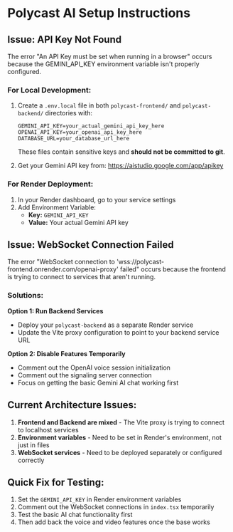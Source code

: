 # Polycast AI Setup Instructions

## Issue: API Key Not Found

The error "An API Key must be set when running in a browser" occurs because the GEMINI_API_KEY environment variable isn't properly configured.

### For Local Development:

1. Create a `.env.local` file in both `polycast-frontend/` and `polycast-backend/` directories with:
   ```
   GEMINI_API_KEY=your_actual_gemini_api_key_here
   OPENAI_API_KEY=your_openai_api_key_here
   DATABASE_URL=your_database_url_here
   ```
   These files contain sensitive keys and **should not be committed to git**.

2. Get your Gemini API key from: https://aistudio.google.com/app/apikey

### For Render Deployment:

1. In your Render dashboard, go to your service settings
2. Add Environment Variable:
   - **Key:** `GEMINI_API_KEY`
   - **Value:** Your actual Gemini API key

## Issue: WebSocket Connection Failed

The error "WebSocket connection to 'wss://polycast-frontend.onrender.com/openai-proxy' failed" occurs because the frontend is trying to connect to services that aren't running.

### Solutions:

**Option 1: Run Backend Services**
- Deploy your `polycast-backend` as a separate Render service
- Update the Vite proxy configuration to point to your backend service URL

**Option 2: Disable Features Temporarily**
- Comment out the OpenAI voice session initialization
- Comment out the signaling server connection
- Focus on getting the basic Gemini AI chat working first

## Current Architecture Issues:

1. **Frontend and Backend are mixed** - The Vite proxy is trying to connect to localhost services
2. **Environment variables** - Need to be set in Render's environment, not just in files
3. **WebSocket services** - Need to be deployed separately or configured correctly

## Quick Fix for Testing:

1. Set the `GEMINI_API_KEY` in Render environment variables
2. Comment out the WebSocket connections in `index.tsx` temporarily
3. Test the basic AI chat functionality first
4. Then add back the voice and video features once the base works 